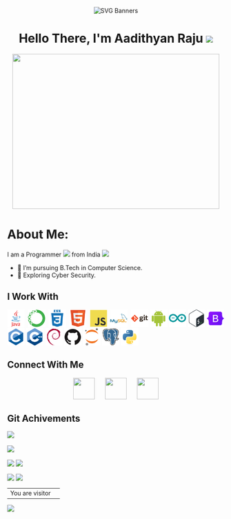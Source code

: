 <div align="center">

![SVG Banners](https://svg-banners.vercel.app/api?type=glitch&text1=AzureDragon&&height=100)

</div>

<h1 align="center">
  Hello There, I'm Aadithyan Raju
  <img src="https://media.giphy.com/media/hvRJCLFzcasrR4ia7z/giphy.gif" width="30px"/>
</h1>
<div align="center">
  <img src="https://media.giphy.com/media/dWesBcTLavkZuG35MI/giphy.gif" width="480" height="360"/>
</div>
<H1>About Me:</H1>
<p>
  I am a Programmer <img src="https://media4.giphy.com/media/RbDKaczqWovIugyJmW/giphy.gif" width="25"> from India <img src="https://upload.wikimedia.org/wikipedia/en/thumb/4/41/Flag_of_India.svg/1200px-Flag_of_India.svg.png" width="25"> 
</p>

- 🔭 I’m pursuing B.Tech in Computer Science.
- 🌱 Exploring Cyber Security.

## I Work With

<div>
  <img src="https://github.com/devicons/devicon/blob/master/icons/java/java-original-wordmark.svg" title="Java" alt="Java" width="40" height="40"/>&nbsp;
  <img src="https://github.com/devicons/devicon/blob/master/icons/anaconda/anaconda-original.svg" title="Anaconda" alt="Anaconda" width="40" height="40"/>&nbsp;
  <img src="https://github.com/devicons/devicon/blob/master/icons/css3/css3-plain-wordmark.svg"  title="CSS3" alt="CSS" width="40" height="40"/>&nbsp;
  <img src="https://github.com/devicons/devicon/blob/master/icons/html5/html5-original.svg" title="HTML5" alt="HTML" width="40" height="40"/>&nbsp;
  <img src="https://github.com/devicons/devicon/blob/master/icons/javascript/javascript-original.svg" title="JavaScript" alt="JavaScript" width="40" height="40"/>&nbsp;
  <img src="https://github.com/devicons/devicon/blob/master/icons/mysql/mysql-original-wordmark.svg" title="MySQL"  alt="MySQL" width="40" height="40"/>&nbsp;
  <img src="https://github.com/devicons/devicon/blob/master/icons/git/git-original-wordmark.svg" title="Git" **alt="Git" width="40" height="40"/>
  <img src="https://github.com/devicons/devicon/blob/master/icons/android/android-original.svg" title="android" **alt="android" width="40" height="40"/>
  <img src="https://github.com/devicons/devicon/blob/master/icons/arduino/arduino-original.svg" title="Arduino" **alt="Arduino" width="40" height="40"/>
  <img src="https://github.com/devicons/devicon/blob/master/icons/bash/bash-original.svg" title="Bash" **alt="Bash" width="40" height="40"/>
  <img src="https://github.com/devicons/devicon/blob/master/icons/bootstrap/bootstrap-original.svg" title="Bootstrap" **alt="Bootstrap" width="40" height="40"/>
  <img src="https://github.com/devicons/devicon/blob/master/icons/c/c-original.svg" title="C" **alt="C" width="40" height="40"/>
  <img src="https://github.com/devicons/devicon/blob/master/icons/cplusplus/cplusplus-original.svg" title="C++" **alt="C++" width="40" height="40"/>
  <img src="https://github.com/devicons/devicon/blob/master/icons/debian/debian-original.svg" title="Debian" **alt="Debian" width="40" height="40"/>
  <img src="https://github.com/devicons/devicon/blob/master/icons/github/github-original.svg" title="Github" **alt="Github" width="40" height="40"/>
  <img src="https://github.com/devicons/devicon/blob/master/icons/jupyter/jupyter-original.svg" title="Jupyter" **alt="Jupyter" width="40" height="40"/>
  <img src="https://github.com/devicons/devicon/blob/master/icons/postgresql/postgresql-original.svg" title="Postgresql" **alt="Postgresql" width="40" height="40"/>
  <img src="https://github.com/devicons/devicon/blob/master/icons/python/python-original.svg" title="Python3" **alt="Python3" width="40" height="40"/>
</div>

## Connect With Me

<div align="center">
  
[<img height="50" width="50" href="mailto:aadithyan75@gmail.com" src="https://api.iconify.design/logos:google-gmail.svg" hspace="10"/>](mailto:aadithyan75@gmail.com) [<img height="50" width="50" href="https://www.linkedin.com/in/aadithyan-raju/" src="https://user-images.githubusercontent.com/52845731/209470715-eaf3665c-c0c2-4ef2-b0de-3d22b3a24242.png" hspace="10"/>](https://www.linkedin.com/in/aadithyan-raju/) [<img height="50" width="50" href="https://www.instagram.com/aadithyan.raju/" src="https://user-images.githubusercontent.com/52845731/209470659-9919fd0b-25f5-40ee-8a8e-5371fba33e7e.png" hspace="10"/>](https://www.instagram.com/aadithyan.raju/)

</div>

## Git Achivements
![](https://github-profile-trophy.vercel.app/?username=AadithyanRaju&no-bg=true&no-frame=true&theme=juicyfresh)

![](https://github-profile-summary-cards.vercel.app/api/cards/profile-details?username=AadithyanRaju&theme=github_dark) 

![](https://github-profile-summary-cards.vercel.app/api/cards/repos-per-language?username=AadithyanRaju&theme=github_dark) ![](https://github-profile-summary-cards.vercel.app/api/cards/productive-time?username=AadithyanRaju&theme=github_dark)

![](https://github-profile-summary-cards.vercel.app/api/cards/most-commit-language?username=AadithyanRaju&theme=github_dark) ![](https://github-profile-summary-cards.vercel.app/api/cards/stats?username=AadithyanRaju&theme=github_dark) 


<table>
  <tr>
    <td>You are visitor</td>
    <td><img src="https://profile-counter.glitch.me/AadithyanRaju/count.svg" alt=""/></td>
  </tr>
</table>

![](https://img.shields.io/github/followers/AadithyanRaju?label=Github%20followers&style=for-the-badge) 
